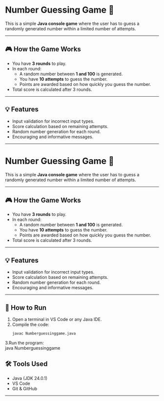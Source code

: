 # Number Guessing Game 🎯

This is a simple **Java console game** where the user has to guess a randomly generated number within a limited number of attempts.

---

## 🎮 How the Game Works

- You have **3 rounds** to play.
- In each round:
  - A random number between **1 and 100** is generated.
  - You have **10 attempts** to guess the number.
  - Points are awarded based on how quickly you guess the number.
- Total score is calculated after 3 rounds.

---

## 💡 Features

- Input validation for incorrect input types.
- Score calculation based on remaining attempts.
- Random number generation for each round.
- Encouraging and informative messages.

---
# Number Guessing Game 🎯

This is a simple **Java console game** where the user has to guess a randomly generated number within a limited number of attempts.

---

## 🎮 How the Game Works

- You have **3 rounds** to play.
- In each round:
  - A random number between **1 and 100** is generated.
  - You have **10 attempts** to guess the number.
  - Points are awarded based on how quickly you guess the number.
- Total score is calculated after 3 rounds.

---

## 💡 Features

- Input validation for incorrect input types.
- Score calculation based on remaining attempts.
- Random number generation for each round.
- Encouraging and informative messages.

---

## 📌 How to Run

1. Open a terminal in VS Code or any Java IDE.
2. Compile the code:
   ```bash
   javac Numberguessinggame.java
3.Run the program:   
java Numberguessinggame

## 🛠 Tools Used

- Java (JDK 24.0.1)
- VS Code 
- Git & GitHub

---



















